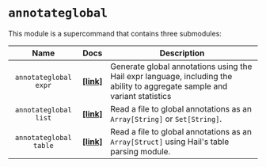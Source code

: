 # `annotateglobal`

This module is a supercommand that contains three submodules:

Name | Docs | Description
:-:  | :-: | ---
`annotateglobal expr` | [**\[link\]**](AnnotateGlobalExpr.md) | Generate global annotations using the Hail expr language, including the ability to aggregate sample and variant statistics
`annotateglobal list` | [**\[link\]**](AnnotateGlobalList.md) | Read a file to global annotations as an `Array[String]` or `Set[String]`.
`annotateglobal table` | [**\[link\]**](AnnotateGlobalTable.md) | Read a file to global annotations as an `Array[Struct]` using Hail's table parsing module.